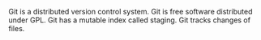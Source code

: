 Git is a distributed version control system.
Git is free software distributed under GPL.
Git has a mutable index called staging.
Git tracks changes of files.
